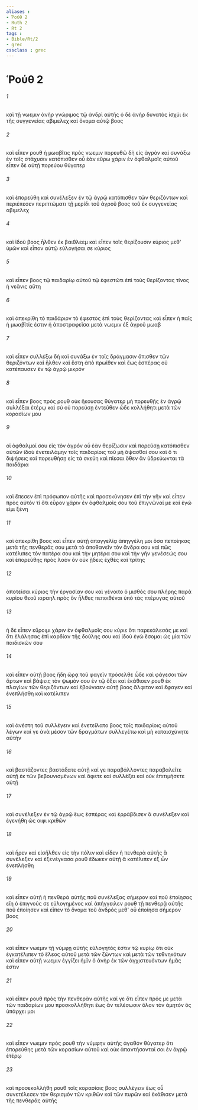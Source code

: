 ```yaml
---
aliases : 
- Ῥούθ 2
- Ruth 2
- Rt 2
tags : 
- Bible/Rt/2
- grec
cssclass : grec
---
```


# Ῥούθ 2

###### 1
καὶ τῇ νωεμιν ἀνὴρ γνώριμος τῷ ἀνδρὶ αὐτῆς ὁ δὲ ἀνὴρ δυνατὸς ἰσχύι ἐκ τῆς συγγενείας αβιμελεχ καὶ ὄνομα αὐτῷ βοος
###### 2
καὶ εἶπεν ρουθ ἡ μωαβῖτις πρὸς νωεμιν πορευθῶ δὴ εἰς ἀγρὸν καὶ συνάξω ἐν τοῖς στάχυσιν κατόπισθεν οὗ ἐὰν εὕρω χάριν ἐν ὀφθαλμοῖς αὐτοῦ εἶπεν δὲ αὐτῇ πορεύου θύγατερ
###### 3
καὶ ἐπορεύθη καὶ συνέλεξεν ἐν τῷ ἀγρῷ κατόπισθεν τῶν θεριζόντων καὶ περιέπεσεν περιπτώματι τῇ μερίδι τοῦ ἀγροῦ βοος τοῦ ἐκ συγγενείας αβιμελεχ
###### 4
καὶ ἰδοὺ βοος ἦλθεν ἐκ βαιθλεεμ καὶ εἶπεν τοῖς θερίζουσιν κύριος μεθ' ὑμῶν καὶ εἶπον αὐτῷ εὐλογήσαι σε κύριος
###### 5
καὶ εἶπεν βοος τῷ παιδαρίῳ αὐτοῦ τῷ ἐφεστῶτι ἐπὶ τοὺς θερίζοντας τίνος ἡ νεᾶνις αὕτη
###### 6
καὶ ἀπεκρίθη τὸ παιδάριον τὸ ἐφεστὸς ἐπὶ τοὺς θερίζοντας καὶ εἶπεν ἡ παῖς ἡ μωαβῖτίς ἐστιν ἡ ἀποστραφεῖσα μετὰ νωεμιν ἐξ ἀγροῦ μωαβ
###### 7
καὶ εἶπεν συλλέξω δὴ καὶ συνάξω ἐν τοῖς δράγμασιν ὄπισθεν τῶν θεριζόντων καὶ ἦλθεν καὶ ἔστη ἀπὸ πρωίθεν καὶ ἕως ἑσπέρας οὐ κατέπαυσεν ἐν τῷ ἀγρῷ μικρόν
###### 8
καὶ εἶπεν βοος πρὸς ρουθ οὐκ ἤκουσας θύγατερ μὴ πορευθῇς ἐν ἀγρῷ συλλέξαι ἑτέρῳ καὶ σὺ οὐ πορεύσῃ ἐντεῦθεν ὧδε κολλήθητι μετὰ τῶν κορασίων μου
###### 9
οἱ ὀφθαλμοί σου εἰς τὸν ἀγρόν οὗ ἐὰν θερίζωσιν καὶ πορεύσῃ κατόπισθεν αὐτῶν ἰδοὺ ἐνετειλάμην τοῖς παιδαρίοις τοῦ μὴ ἅψασθαί σου καὶ ὅ τι διψήσεις καὶ πορευθήσῃ εἰς τὰ σκεύη καὶ πίεσαι ὅθεν ἂν ὑδρεύωνται τὰ παιδάρια
###### 10
καὶ ἔπεσεν ἐπὶ πρόσωπον αὐτῆς καὶ προσεκύνησεν ἐπὶ τὴν γῆν καὶ εἶπεν πρὸς αὐτόν τί ὅτι εὗρον χάριν ἐν ὀφθαλμοῖς σου τοῦ ἐπιγνῶναί με καὶ ἐγώ εἰμι ξένη
###### 11
καὶ ἀπεκρίθη βοος καὶ εἶπεν αὐτῇ ἀπαγγελίᾳ ἀπηγγέλη μοι ὅσα πεποίηκας μετὰ τῆς πενθερᾶς σου μετὰ τὸ ἀποθανεῖν τὸν ἄνδρα σου καὶ πῶς κατέλιπες τὸν πατέρα σου καὶ τὴν μητέρα σου καὶ τὴν γῆν γενέσεώς σου καὶ ἐπορεύθης πρὸς λαὸν ὃν οὐκ ᾔδεις ἐχθὲς καὶ τρίτης
###### 12
ἀποτείσαι κύριος τὴν ἐργασίαν σου καὶ γένοιτο ὁ μισθός σου πλήρης παρὰ κυρίου θεοῦ ισραηλ πρὸς ὃν ἦλθες πεποιθέναι ὑπὸ τὰς πτέρυγας αὐτοῦ
###### 13
ἡ δὲ εἶπεν εὕροιμι χάριν ἐν ὀφθαλμοῖς σου κύριε ὅτι παρεκάλεσάς με καὶ ὅτι ἐλάλησας ἐπὶ καρδίαν τῆς δούλης σου καὶ ἰδοὺ ἐγὼ ἔσομαι ὡς μία τῶν παιδισκῶν σου
###### 14
καὶ εἶπεν αὐτῇ βοος ἤδη ὥρᾳ τοῦ φαγεῖν πρόσελθε ὧδε καὶ φάγεσαι τῶν ἄρτων καὶ βάψεις τὸν ψωμόν σου ἐν τῷ ὄξει καὶ ἐκάθισεν ρουθ ἐκ πλαγίων τῶν θεριζόντων καὶ ἐβούνισεν αὐτῇ βοος ἄλφιτον καὶ ἔφαγεν καὶ ἐνεπλήσθη καὶ κατέλιπεν
###### 15
καὶ ἀνέστη τοῦ συλλέγειν καὶ ἐνετείλατο βοος τοῖς παιδαρίοις αὐτοῦ λέγων καί γε ἀνὰ μέσον τῶν δραγμάτων συλλεγέτω καὶ μὴ καταισχύνητε αὐτήν
###### 16
καὶ βαστάζοντες βαστάξατε αὐτῇ καί γε παραβάλλοντες παραβαλεῖτε αὐτῇ ἐκ τῶν βεβουνισμένων καὶ ἄφετε καὶ συλλέξει καὶ οὐκ ἐπιτιμήσετε αὐτῇ
###### 17
καὶ συνέλεξεν ἐν τῷ ἀγρῷ ἕως ἑσπέρας καὶ ἐρράβδισεν ἃ συνέλεξεν καὶ ἐγενήθη ὡς οιφι κριθῶν
###### 18
καὶ ἦρεν καὶ εἰσῆλθεν εἰς τὴν πόλιν καὶ εἶδεν ἡ πενθερὰ αὐτῆς ἃ συνέλεξεν καὶ ἐξενέγκασα ρουθ ἔδωκεν αὐτῇ ἃ κατέλιπεν ἐξ ὧν ἐνεπλήσθη
###### 19
καὶ εἶπεν αὐτῇ ἡ πενθερὰ αὐτῆς ποῦ συνέλεξας σήμερον καὶ ποῦ ἐποίησας εἴη ὁ ἐπιγνούς σε εὐλογημένος καὶ ἀπήγγειλεν ρουθ τῇ πενθερᾷ αὐτῆς ποῦ ἐποίησεν καὶ εἶπεν τὸ ὄνομα τοῦ ἀνδρός μεθ' οὗ ἐποίησα σήμερον βοος
###### 20
καὶ εἶπεν νωεμιν τῇ νύμφῃ αὐτῆς εὐλογητός ἐστιν τῷ κυρίῳ ὅτι οὐκ ἐγκατέλιπεν τὸ ἔλεος αὐτοῦ μετὰ τῶν ζώντων καὶ μετὰ τῶν τεθνηκότων καὶ εἶπεν αὐτῇ νωεμιν ἐγγίζει ἡμῖν ὁ ἀνὴρ ἐκ τῶν ἀγχιστευόντων ἡμᾶς ἐστιν
###### 21
καὶ εἶπεν ρουθ πρὸς τὴν πενθερὰν αὐτῆς καί γε ὅτι εἶπεν πρός με μετὰ τῶν παιδαρίων μου προσκολλήθητι ἕως ἂν τελέσωσιν ὅλον τὸν ἀμητόν ὃς ὑπάρχει μοι
###### 22
καὶ εἶπεν νωεμιν πρὸς ρουθ τὴν νύμφην αὐτῆς ἀγαθόν θύγατερ ὅτι ἐπορεύθης μετὰ τῶν κορασίων αὐτοῦ καὶ οὐκ ἀπαντήσονταί σοι ἐν ἀγρῷ ἑτέρῳ
###### 23
καὶ προσεκολλήθη ρουθ τοῖς κορασίοις βοος συλλέγειν ἕως οὗ συνετέλεσεν τὸν θερισμὸν τῶν κριθῶν καὶ τῶν πυρῶν καὶ ἐκάθισεν μετὰ τῆς πενθερᾶς αὐτῆς
